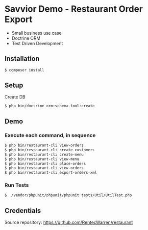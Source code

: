Savvior Demo - Restaurant Order Export
===============

- Small business use case  
- Doctrine ORM 
- Test Driven Development

## Installation

```bash
$ composer install
```

## Setup

Create DB

```bash
$ php bin/doctrine orm:schema-tool:create
```

## Demo

### Execute each command, in sequence

```bash
$ php bin/restaurant-cli view-orders
$ php bin/restaurant-cli create-customers
$ php bin/restaurant-cli create-menu
$ php bin/restaurant-cli view-menu
$ php bin/restaurant-cli place-orders
$ php bin/restaurant-cli view-orders
$ php bin/restaurant-cli export-orders-xml
```
### Run Tests

```bash
$ ./vendor/phpunit/phpunit/phpunit tests/Util/UtilTest.php
```

## Credentials

Source repository: https://github.com/RentecWarren/restaurant